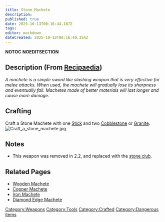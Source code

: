 ```yaml
---
title: Stone_Machete
description: 
published: true
date: 2025-10-13T00:16:44.187Z
tags: 
editor: markdown
dateCreated: 2025-10-13T00:16:40.354Z
---
```


__NOTOC__ __NOEDITSECTION__

## Description (From [Recipaedia](.. "wikilink"))

*A machete is a simple sword like slashing weapon that is very effective
for melee attacks. When used, the machete will gradually lose its
sharpness and eventually fail. Machetes made of better materials will
last longer and cause more damage.*

## Crafting

Craft a Stone Machete with one [Stick](Stick "wikilink") and two
[Cobblestone](../Construction/Cobblestone.md "wikilink") or [Granite](../Terrain/Granite.md "wikilink").
![Craft_a_stone_machete.jpg](Craft_a_stone_machete.jpg
"Craft_a_stone_machete.jpg")

## Notes

  - This weapon was removed in 2.2, and replaced with the [stone
    club](Stone_Club "wikilink").

## Related Pages

  - [Wooden Machete](Wooden_Machete.md "wikilink")
  - [Copper Machete](Copper_Machete.md "wikilink")
  - [Iron Machete](Iron_Machete.md "wikilink")
  - [Diamond Edge Machete](Diamond_Edge_Machete.md "wikilink")

[Category:Weapons](Category:Weapons "wikilink")
[Category:Tools](Category:Tools "wikilink")
[Category:Crafted](Category:Crafted "wikilink") [Category:Dangerous
items](Category:Dangerous_items "wikilink")